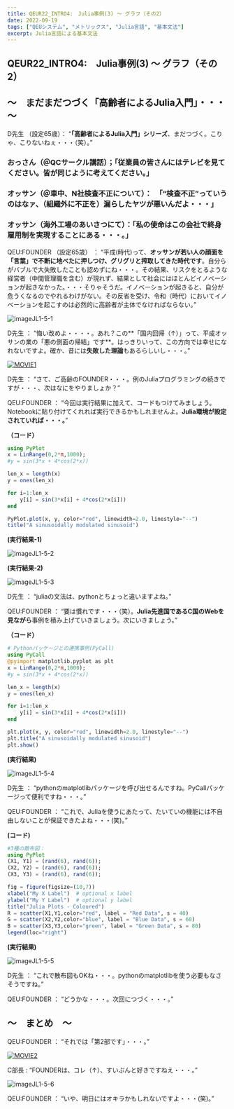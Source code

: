 ```yaml
---
title: QEUR22_INTRO4:　Julia事例(3) ～ グラフ（その2）
date: 2022-09-19
tags: ["QEUシステム", "メトリックス", "Julia言語", "基本文法"]
excerpt: Julia言語による基本文法
---
```


## QEUR22_INTRO4:　Julia事例(3) ～ グラフ（その2）

## ～　まだまだつづく「高齢者によるJulia入門」・・・　～

D先生 （設定65歳）： “**「高齢者によるJulia入門」シリーズ**、まだつづく。こりゃ、こりないねぇ・・・（笑）。”

### おっさん（＠QCサークル講話）；「従業員の皆さんにはテレビを見てください。皆が同じように考えてください。」

### オッサン（＠車中、N社検査不正について）：　「“検査不正”っていうのはなァ、（組織外に不正を）漏らしたヤツが悪いんだよ・・・」

### オッサン（海外工場のあいさつにて）：「私の使命はこの会社で終身雇用制を実現することにある・・・。」

QEU:FOUNDER （設定65歳） ： “平成(時代)って、**オッサンが若い人の顔面を「言葉」で不断に地べたに押しつけ、グリグリと搾取してきた時代です**。自分らがバブルで大失敗したことも認めずにね・・・。その結果、リスクをとるような経営者（中間管理職を含む）が現れず、結果として社会にはほとんどイノベーションが起きなかった。・・・そりゃそうだ。イノベーションが起きると、自分が危うくなるのでやれるわけがない。その反省を受け、令和（時代）においてイノベーションを起こすのは必然的に高齢者が主体でなければならない。”

![imageJL1-5-1](/2022-09-19-QEUR22_INTRO04/imageJL1-5-1.jpg)

D先生 ： “悔い改めよ・・・・。あれ？この**「国内回帰（↑）」って、平成オッサンの業の「悪の側面の帰結」です**。はっきりいって、この方向では幸せになれないですよ。確か、昔には**失敗した理論**もあるらしいし・・・。”

[![MOVIE1](http://img.youtube.com/vi/Qtc3isQn22A/0.jpg)](http://www.youtube.com/watch?v=Qtc3isQn22A "竹中平蔵・日本経済をダメにした自覚もなく、ピンハネ中抜きの派遣業者の王となった自称愛国者。彼の経済学の理論は何がおかしいのか？徹底検証！安冨歩東大教授。一月万冊")

D先生 ： “さて、ご高齢のFOUNDER・・・。例のJuliaプログラミングの続きですが・・・、次はなにをやりましょか？”

QEU:FOUNDER ： “今回は実行結果に加えて、コードもつけてみましょう。Notebookに貼り付けてくれれば実行できるかもしれませんよ。**Julia環境が設定されていれば・・・。**”

**（コード）**

```julia
using PyPlot
x = LinRange(0,2*π,1000); 
#y = sin(3*x + 4*cos(2*x))

len_x = length(x)
y = ones(len_x)

for i=1:len_x 
	y[i] = sin(3*x[i] + 4*cos(2*x[i]))
end

PyPlot.plot(x, y, color="red", linewidth=2.0, linestyle="--")
title("A sinusoidally modulated sinusoid")

```

**(実行結果-1)**

![imageJL1-5-2](/2022-09-19-QEUR22_INTRO04/imageJL1-5-2.jpg)

**(実行結果-2)**

![imageJL1-5-3](/2022-09-19-QEUR22_INTRO04/imageJL1-5-3.jpg)

D先生 ： “juliaの文法は、pythonとちょっと違いますよね。”

QEU:FOUNDER ： “要は慣れです・・・（笑）。**Julia先進国であるC国のWebを見ながら**事例を積み上げていきましょう。次にいきましょう。”

**（コード）**

```julia
# Pythonパッケージとの連携事例(PyCall)
using PyCall
@pyimport matplotlib.pyplot as plt
x = LinRange(0,2*π,1000); 
#y = sin(3*x + 4*cos(2*x))

len_x = length(x)
y = ones(len_x)

for i=1:len_x 
	y[i] = sin(3*x[i] + 4*cos(2*x[i]))
end

plt.plot(x, y, color="red", linewidth=2.0, linestyle="--")
plt.title("A sinusoidally modulated sinusoid")
plt.show()

```

**(実行結果)**

![imageJL1-5-4](/2022-09-19-QEUR22_INTRO04/imageJL1-5-4.jpg)

D先生 ： “pythonのmatplotlibパッケージを呼び出せるんですね。PyCallパッケージって便利ですね・・・。”

QEU:FOUNDER ： “これで、Juliaを使うにあたって、たいていの機能には不自由しないことが保証できたよね・・・(笑)。”

**(コード)**

```julia
#3種の散布図：
using PyPlot
(X1, Y1) = (rand(6), rand(6));
(X2, Y2) = (rand(6), rand(6));
(X3, Y3) = (rand(6), rand(6));

fig = figure(figsize=(10,7))
xlabel("My X Label")  # optional x label
ylabel("My Y Label")  # optional y label
title("Julia Plots - Coloured")
R = scatter(X1,Y1,color="red", label = "Red Data", s = 40)
G = scatter(X2,Y2,color="blue", label = "Blue Data", s = 60)
B = scatter(X3,Y3,color="green", label = "Green Data", s = 80)
legend(loc="right")

```

**(実行結果)**

![imageJL1-5-5](/2022-09-19-QEUR22_INTRO04/imageJL1-5-5.jpg)

D先生 ： “これで散布図もOKね・・・。pythonのmatplotlibを使う必要もなさそうですね。”

QEU:FOUNDER ： “どうかな・・・。次回につづく・・・。”


## ～　まとめ　～

QEU:FOUNDER ： “それでは「第2部です」・・・。”

[![MOVIE2](http://img.youtube.com/vi/1UaSRYKCu_g/0.jpg)](http://www.youtube.com/watch?v=1UaSRYKCu_g "【今夜も生配信】たかはしいちろう自由自在（誰）【何かが起こる】")

C部長 : “FOUNDERは、コレ（↑）、すいぶんと好きですねえ・・・。”

![imageJL1-5-6](/2022-09-19-QEUR22_INTRO04/imageJL1-5-6.jpg)

QEU:FOUNDER ： “いや、明日にはオキラかもしれないですよ・・・(笑)。”
